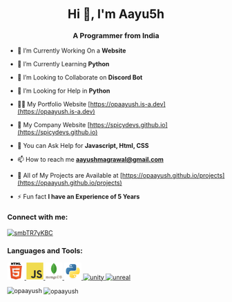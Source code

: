 <h1 align="center">Hi 👋, I'm Aayu5h</h1>
<h3 align="center">A Programmer from India</h3>

- 🔭 I’m Currently Working On a **Website**

- 🌱 I’m Currently Learning **Python**

- 👯 I’m Looking to Collaborate on **Discord Bot**

- 🤝 I’m Looking for Help in **Python**

- 👨‍💻 My Portfolio Website [https://opaayush.is-a.dev](https://opaayush.is-a.dev)

- 📝 My Company Website [https://spicydevs.github.io](https://spicydevs.github.io)

- 💬 You can Ask Help for **Javascript, Html, CSS**

- 📫 How to reach me **aayushmagrawal@gmail.com**

- 📄 All of My Projects are Available at [https://opaayush.github.io/projects](https://opaayush.github.io/projects)

- ⚡ Fun fact **I have an Experience of 5 Years**

<h3 align="left">Connect with me:</h3>
<p align="left">
<a href="https://discord.gg/smbTR7yKBC" target="blank"><img align="center" src="https://raw.githubusercontent.com/rahuldkjain/github-profile-readme-generator/master/src/images/icons/Social/discord.svg" alt="smbTR7yKBC" height="30" width="40" /></a>
</p>

<h3 align="left">Languages and Tools:</h3>
<p align="left"> <a href="https://www.w3.org/html/" target="_blank" rel="noreferrer"> <img src="https://raw.githubusercontent.com/devicons/devicon/master/icons/html5/html5-original-wordmark.svg" alt="html5" width="40" height="40"/> </a> <a href="https://developer.mozilla.org/en-US/docs/Web/JavaScript" target="_blank" rel="noreferrer"> <img src="https://raw.githubusercontent.com/devicons/devicon/master/icons/javascript/javascript-original.svg" alt="javascript" width="40" height="40"/> </a> <a href="https://www.mongodb.com/" target="_blank" rel="noreferrer"> <img src="https://raw.githubusercontent.com/devicons/devicon/master/icons/mongodb/mongodb-original-wordmark.svg" alt="mongodb" width="40" height="40"/> </a> <a href="https://www.python.org" target="_blank" rel="noreferrer"> <img src="https://raw.githubusercontent.com/devicons/devicon/master/icons/python/python-original.svg" alt="python" width="40" height="40"/> </a> <a href="https://unity.com/" target="_blank" rel="noreferrer"> <img src="https://www.vectorlogo.zone/logos/unity3d/unity3d-icon.svg" alt="unity" width="40" height="40"/> </a> <a href="https://unrealengine.com/" target="_blank" rel="noreferrer"> <img src="https://raw.githubusercontent.com/kenangundogan/fontisto/036b7eca71aab1bef8e6a0518f7329f13ed62f6b/icons/svg/brand/unreal-engine.svg" alt="unreal" width="40" height="40"/> </a> </p>

<p><img align="left" src="https://github-readme-stats.vercel.app/api/top-langs?username=opaayush&show_icons=true&theme=onedark&locale=en&layout=compact" alt="opaayush" /></p>

<p>&nbsp;<img align="center" src="https://github-readme-stats.vercel.app/api?username=opaayush&show_icons=true&theme=onedark&locale=en" alt="opaayush" /></p>
